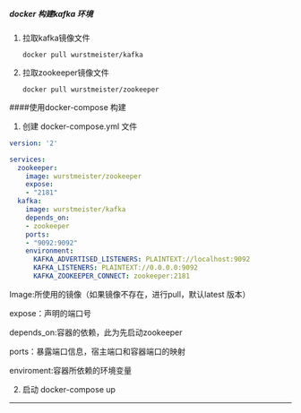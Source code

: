 ##### docker 构建kafka 环境

1. 拉取kafka镜像文件

   ```shell
   docker pull wurstmeister/kafka
   ```
   
2. 拉取zookeeper镜像文件

   ```shell
   docker pull wurstmeister/zookeeper
   ```

####使用docker-compose 构建
1. 创建 docker-compose.yml 文件
```yaml
version: '2'

services:
  zookeeper:
    image: wurstmeister/zookeeper
    expose:
    - "2181"
  kafka:
    image: wurstmeister/kafka
    depends_on:
    - zookeeper 
    ports:
    - "9092:9092"
    environment:
      KAFKA_ADVERTISED_LISTENERS: PLAINTEXT://localhost:9092
      KAFKA_LISTENERS: PLAINTEXT://0.0.0.0:9092
      KAFKA_ZOOKEEPER_CONNECT: zookeeper:2181

```

Image:所使用的镜像（如果镜像不存在，进行pull，默认latest 版本）

expose：声明的端口号

depends_on:容器的依赖，此为先启动zookeeper

ports：暴露端口信息，宿主端口和容器端口的映射

enviroment:容器所依赖的环境变量

2. 启动 docker-compose up





---


